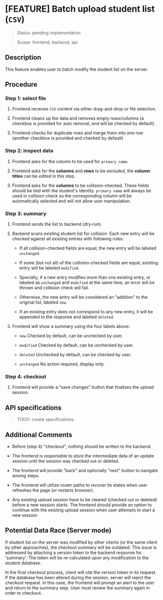 # [FEATURE] Batch upload student list (`CSV`)

> Status: pending implementation
>
> Scope: frontend, backend, api

## Description

This feature enables user to batch modify the student list on the server.

## Procedure

### Step 1: select file

1. Frontend receives `CSV` content via either drag-and-drop or file selection.

1. Frontend cleans up the data and removes empty rows/columns (a checkbox is provided for auto removal, and will be checked by default).

1. Frontend checks for duplicate rows and merge them into one row (another checkbox is provided and checked by default)

### Step 2: inspect data

1. Frontend asks for the column to be used for `primary name`.

1. Frontend asks for the **columns** and **rows** to be _excluded_, the **column titles** can be _edited_ in this step.

1. Frontend asks for the **columns** to be collision-checked. These fields should be tied with the student's identity.
`primary name` will always be used in collision check so the corresponding column will be automatically selected and will not allow user manipulation.

### Step 3: summary

1. Frontend sends the list to backend (dry-run).

1. Backend scans existing student list for collision. Each new entry will be checked against all existing entries with following rules:

    + If all collision-checked fields are equal, the new entry will be labeled `unchanged`.

    + If some (but not all) of the collision-checked fields are equal, existing entry will be labeled `modified`.

    + Specially, if a new entry modifies more than one existing entry, or labeled as `unchanged` and `modified` at the same time, an error will be thrown and collision check will fail.

    + Otherwise, the new entry will be considered an "addition" to the original list, labeled `new`.

    + If an existing entry does not correspond to any new entry, it will be appended to the response and labeled `deleted`.

1. Frontend will show a summary using the four labels above:

    + `new`
        Checked by default, can be unchecked by user.

    + `modified`
        Checked by default, can be unchecked by user.

    + `deleted`
        Unchecked by default, can be checked by user.

    + `unchanged`
        No action required, display only.

### Step 4: checkout

1. Frontend will provide a "save changes" button that finalizes the upload session.

## API specifications

> TODO: create specifications.

## Additional Comments

+ Before (step 4) "checkout", nothing should be written to the backend.

+ The frontend is responsible to store the intermediate data of an update session until the session was checked out or deleted.

+ The frontend will provide "back" and optionally "next" button to navigate among steps.

+ The frontend will utilize router paths to recover its states when user refreshes the page (or restarts browser).

+ Any existing upload session have to be cleared (checked out or deleted) before a new session starts. The frontend should provide an option to continue with the existing upload session when user attempts to start a new session.

## Potential Data Race (Server mode)

If student list on the server was modified by other clients (or the same client by other approaches), the checkout summary will be outdated. This issue is addressed by attaching a version token to the backend response for 'summary'. The token will be re-calculated upon any modification to the student database.

In the final checkout process, client will cite the version token in its request. If the database has been altered during the session, server will reject the checkout request. In this case, the frontend will prompt an alert to the user and return to the summary step. User must review the summary again in order to checkout.
